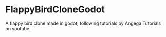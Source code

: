# FlappyBirdCloneGodot
A flappy bird clone made in godot, following tutorials by Angega Tutorials on youtube.
